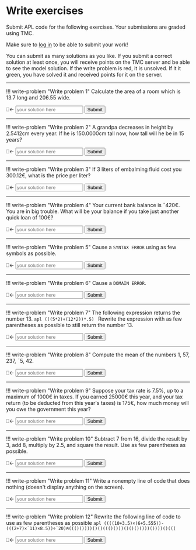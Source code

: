 # Write exercises

Submit APL code for the following exercises.
Your submissions are graded using TMC.

Make sure to [log in](../../login.md) to be able to submit your work!

You can submit as many solutions as you like.
If you submit a correct solution at least once, you will receive points on the TMC server and be able to see the model solution.
If the write problem is red, it is unsolved. If it it green, you have solved it and received points for it on the server.

---

!!! write-problem "Write problem 1"
    Calculate the area of a room which is 13.7 long and 206.55 wide.
    <div class="problem">
        <span class="problemspan">⎕←</span>
        <input class="probleminput" type="text" id="c1_p1" placeholder="your solution here">
        <button class="problembutton" onclick="alert('c1_p1')">Submit</button>
    </div>

---

!!! write-problem "Write problem 2"
    A grandpa decreases in height by 2.5412cm every year.
    If he is 150.0000cm tall now, how tall will he be in 15 years?
    <div class="problem">
        <span class="problemspan">⎕←</span>
        <input class="probleminput" type="text" id="c1_p2" placeholder="your solution here">
        <button class="problembutton" onclick="alert('c1_p2')">Submit</button>
    </div>

---

!!! write-problem "Write problem 3"
    If 3 liters of embalming fluid cost you 300.12€, what is the price per liter?
    <div class="problem">
        <span class="problemspan">⎕←</span>
        <input class="probleminput" type="text" id="c1_p3" placeholder="your solution here">
        <button class="problembutton" onclick="alert('c1_p3')">Submit</button>
    </div>

---

!!! write-problem "Write problem 4"
    Your current bank balance is ¯420€. You are in big trouble.
    What will be your balance if you take just another quick loan of 100€?
    <div class="problem">
        <span class="problemspan">⎕←</span>
        <input class="probleminput" type="text" id="c1_p4" placeholder="your solution here">
        <button class="problembutton" onclick="alert('c1_p4')">Submit</button>
    </div>

---

!!! write-problem "Write problem 5"
    Cause a `SYNTAX ERROR` using as few symbols as possible.
    <div class="problem">
        <span class="problemspan">⎕←</span>
        <input class="probleminput" type="text" id="c1_p5" placeholder="your solution here">
        <button class="problembutton" onclick="alert('c1_p5')">Submit</button>
    </div>

---

!!! write-problem "Write problem 6"
    Cause a `DOMAIN ERROR`.
    <div class="problem">
        <span class="problemspan">⎕←</span>
        <input class="probleminput" type="text" id="c1_p6" placeholder="your solution here">
        <button class="problembutton" onclick="alert('c1_p6')">Submit</button>
    </div>

---

!!! write-problem "Write problem 7"
    The following expression returns the number 13.
    ```apl
    (((5*2)+(12*2))*.5)
    ```
    Rewrite the expression with as few parentheses as possible to still return the number 13.
    <div class="problem">
        <span class="problemspan">⎕←</span>
        <input class="probleminput" type="text" id="c1_p7" placeholder="your solution here">
        <button class="problembutton" onclick="alert('c1_p7')">Submit</button>
    </div>

---

!!! write-problem "Write problem 8"
    Compute the mean of the numbers 1, 57, 237, ¯5, 42.
    <div class="problem">
        <span class="problemspan">⎕←</span>
        <input class="probleminput" type="text" id="c1_p8" placeholder="your solution here">
        <button class="problembutton" onclick="alert('c1_p8')">Submit</button>
    </div>

---

!!! write-problem "Write problem 9"
    Suppose your tax rate is 7.5%, up to a maximum of 1000€ in taxes.
    If you earned 25000€ this year, and your tax return (to be deducted from this year's taxes) is 175€,
    how much money will you owe the government this year?
    <div class="problem">
        <span class="problemspan">⎕←</span>
        <input class="probleminput" type="text" id="c1_p9" placeholder="your solution here">
        <button class="problembutton" onclick="alert('c1_p9')">Submit</button>
    </div>

---

!!! write-problem "Write problem 10"
    Subtract 7 from 16, divide the result by 3, add 8, multiply by 2.5, and square the result.
    Use as few parentheses as possible.
    <div class="problem">
        <span class="problemspan">⎕←</span>
        <input class="probleminput" type="text" id="c1_p10" placeholder="your solution here">
        <button class="problembutton" onclick="alert('c1_p10')">Submit</button>
    </div>

---

!!! write-problem "Write problem 11"
    Write a nonempty line of code that does nothing (doesn't display anything on the screen).
    <div class="problem">
        <span class="problemspan">⎕←</span>
        <input class="probleminput" type="text" id="c1_p11" placeholder="your solution here">
        <button class="problembutton" onclick="alert('c1_p11')">Submit</button>
    </div>

---

!!! write-problem "Write problem 12"
    Rewrite the following line of code to use as few parentheses as possible
    ```apl
    ((((10+3.5)×(6+5.555))-(((2+7)×¯11)×8.5))÷¯20)⍝((()())))()()((()()))()()()()))())))()(((
    ```
    <div class="problem">
        <span class="problemspan">⎕←</span>
        <input class="probleminput" type="text" id="c1_p12" placeholder="your solution here">
        <button class="problembutton" onclick="alert('c1_p12')">Submit</button>
    </div>
